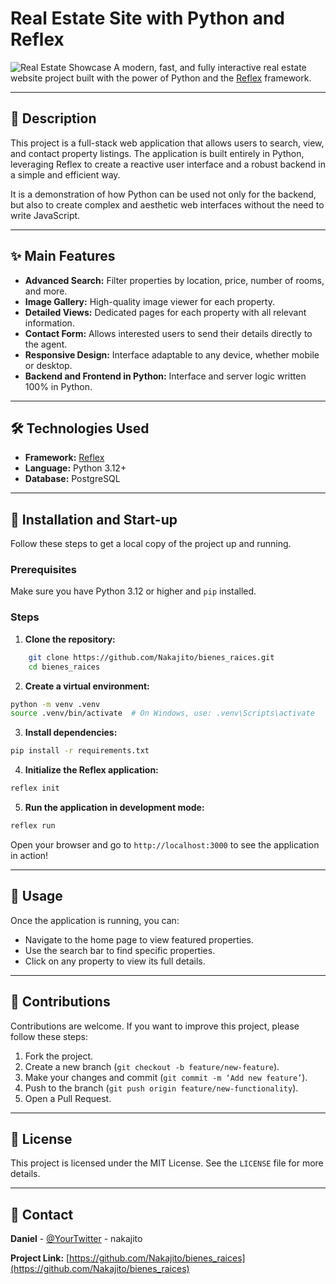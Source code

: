 # Real Estate Site with Python and Reflex

![Real Estate Showcase](https://raw.githubusercontent.com/username/repo/main/assets/screenshot.png) A modern, fast, and fully interactive real estate website project built with the power of Python and the [Reflex](https://reflex.dev/) framework.

---

## 📜 Description

This project is a full-stack web application that allows users to search, view, and contact property listings. The application is built entirely in Python, leveraging Reflex to create a reactive user interface and a robust backend in a simple and efficient way.

It is a demonstration of how Python can be used not only for the backend, but also to create complex and aesthetic web interfaces without the need to write JavaScript.

---

## ✨ Main Features

* **Advanced Search:** Filter properties by location, price, number of rooms, and more.
* **Image Gallery:** High-quality image viewer for each property.
* **Detailed Views:** Dedicated pages for each property with all relevant information.
* **Contact Form:** Allows interested users to send their details directly to the agent.
* **Responsive Design:** Interface adaptable to any device, whether mobile or desktop.
* **Backend and Frontend in Python:** Interface and server logic written 100% in Python.

---

## 🛠️ Technologies Used

* **Framework:** [Reflex](https://reflex.dev/)
* **Language:** Python 3.12+
* **Database:** PostgreSQL

---

## 🚀 Installation and Start-up

Follow these steps to get a local copy of the project up and running.

### **Prerequisites**

Make sure you have Python 3.12 or higher and `pip` installed.

### **Steps**

1.  **Clone the repository:**
```bash
    git clone https://github.com/Nakajito/bienes_raices.git
    cd bienes_raices
```

2.  **Create a virtual environment:**
```bash
python -m venv .venv
source .venv/bin/activate  # On Windows, use: .venv\Scripts\activate
```

3.  **Install dependencies:**
```bash
pip install -r requirements.txt
```

4.  **Initialize the Reflex application:**
```bash
reflex init
```

5.  **Run the application in development mode:**
```bash
reflex run
```

Open your browser and go to `http://localhost:3000` to see the application in action!

---

## 📖 Usage

Once the application is running, you can:

* Navigate to the home page to view featured properties.
* Use the search bar to find specific properties.
* Click on any property to view its full details.

---

## 🤝 Contributions

Contributions are welcome. If you want to improve this project, please follow these steps:

1.  Fork the project.
2.  Create a new branch (`git checkout -b feature/new-feature`).
3.  Make your changes and commit (`git commit -m ‘Add new feature’`).
4.  Push to the branch (`git push origin feature/new-functionality`).
5.  Open a Pull Request.

---

## 📄 License

This project is licensed under the MIT License. See the `LICENSE` file for more details.

---

## 📧 Contact

**Daniel** - [@YourTwitter](https://twitter.com/nakajito) - nakajito

**Project Link:** [https://github.com/Nakajito/bienes_raices](https://github.com/Nakajito/bienes_raices)